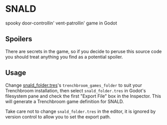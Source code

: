 # SNALD

spooky door-controllin' vent-patrollin' game in Godot

## Spoilers

There are secrets in the game, so if you decide to peruse this source code you should treat anything you find as a potential spoiler.

## Usage

Change [snald_folder.tres](snald_folder.tres)'s `trenchbroom_games_folder` to suit your Trenchbroom installation, then select `snald_folder.tres` in Godot's filesystem pane and check the first "Export File" box in the Inspector. This will generate a Trenchbroom game definition for SNALD.

Take care not to change `snald_folder.tres` in the editor, it is ignored by version control to allow you to set the export path.